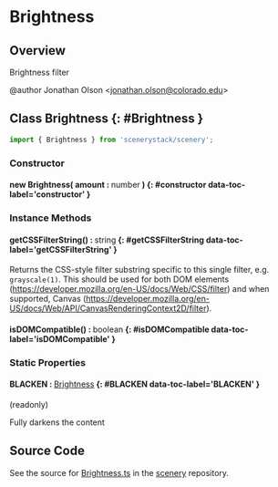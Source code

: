 # Brightness

## Overview

Brightness filter

@author Jonathan Olson &lt;jonathan.olson@colorado.edu&gt;

## Class Brightness {: #Brightness }


```js
import { Brightness } from 'scenerystack/scenery';
```
### Constructor

#### new Brightness( amount : <span style="font-weight: 400;"><span style="color: hsla(calc(var(--md-hue) + 180deg),80%,40%,1);">number</span></span> ) {: #constructor data-toc-label='constructor' }

### Instance Methods

#### getCSSFilterString() : <span style="font-weight: 400;"><span style="color: hsla(calc(var(--md-hue) + 180deg),80%,40%,1);">string</span></span> {: #getCSSFilterString data-toc-label='getCSSFilterString' }

Returns the CSS-style filter substring specific to this single filter, e.g. `grayscale(1)`. This should be used for
both DOM elements (https://developer.mozilla.org/en-US/docs/Web/CSS/filter) and when supported, Canvas
(https://developer.mozilla.org/en-US/docs/Web/API/CanvasRenderingContext2D/filter).

#### isDOMCompatible() : <span style="font-weight: 400;"><span style="color: hsla(calc(var(--md-hue) + 180deg),80%,40%,1);">boolean</span></span> {: #isDOMCompatible data-toc-label='isDOMCompatible' }

### Static Properties

#### BLACKEN : <span style="font-weight: 400;">[Brightness](../scenery/Brightness.md)</span> {: #BLACKEN data-toc-label='BLACKEN' }

(readonly)

Fully darkens the content



## Source Code

See the source for [Brightness.ts](https://github.com/phetsims/scenery/blob/main/js/filters/Brightness.ts) in the [scenery](https://github.com/phetsims/scenery) repository.
